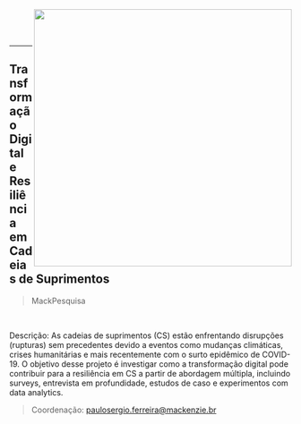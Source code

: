 <img src="http://meusite.mackenzie.br/rogerio/mackenzie70anos.jpg" width=460, align="right"> 

<br>

<br>

<br>

---

## Transformação Digital e Resiliência em Cadeias de Suprimentos 

 
> MackPesquisa 

<br>

Descrição: As cadeias de suprimentos (CS) estão enfrentando disrupções (rupturas) sem precedentes devido a eventos como mudanças climáticas, crises humanitárias e mais recentemente com o surto epidêmico de COVID-19. O objetivo desse projeto é investigar como a transformação digital pode contribuir para a resiliência em CS a partir de abordagem múltipla, incluindo surveys, entrevista em profundidade, estudos de caso e experimentos com data analytics.

> Coordenação: paulosergio.ferreira@mackenzie.br
